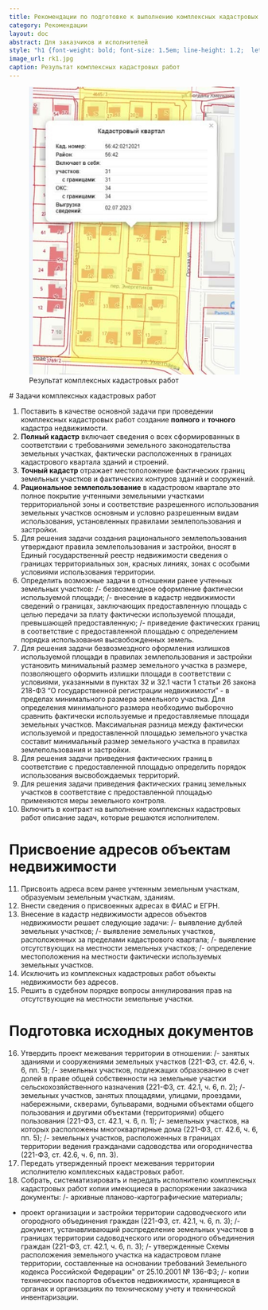 ```yaml
---
title: Рекомендации по подготовке к выполнению комплексных кадастровых работ
category: Рекомендации
layout: doc
abstract: Для заказчиков и исполнителей  
style: "h1 {font-weight: bold; font-size: 1.5em; line-height: 1.2;  letter-spacing: -.05rem;}"  
image_url: rk1.jpg
caption: Результат комплексных кадастровых работ
---
```

<figure><img class="narrow" alt="Фотография" src="/assets/img/rk1.jpg"/><figcaption>Результат комплексных кадастровых работ</figcaption></figure>
# Задачи комплексных кадастровых работ

1. Поставить в качестве основной задачи при проведении комплексных кадастровых работ создание **полного** и **точного** кадастра недвижимости.
2. **Полный кадастр** включает сведения о всех сформированных в соответствии с требованиями земельного законодательства земельных участках, фактически расположенных в границах кадастрового квартала зданий и строений.
3. **Точный кадастр** отражает местоположение фактических границ земельных участков и фактических контуров зданий и сооружений.
4. **Рациональное землепользование** в кадастровом квартале это полное покрытие учтенными земельными участками территориальной зоны и соответствие разрешенного использования земельных участков основным и условно разрешенным видам использования, установленных правилами землепользования и застройки.
5. Для решения задачи создания рационального землепользования утверждают правила землепользования и застройки, вносят в Единый государственный реестр недвижимости сведения о границах территориальных зон, красных линиях, зонах с особыми условиями использования территории. 
6. Определить возможные задачи в отношении ранее учтенных земельных участков:
/- безвозмездное оформление фактически используемой площади;
/- внесение в кадастр недвижимости сведений о границах, заключающих предоставленную площадь с целью передачи за плату фактически используемой площади, превышающей предоставленную;
/- приведение фактических границ в соответствие с предоставленной площадью с определением порядка использования высвобожденных земель.
7. Для решения задачи безвозмездного оформления излишков используемой площади в правилах землепользования и застройки установить минимальный размер земельного участка в размере, позволяющего оформить излишки площади в соответствии с условиями, указанными в пунктах 32 и 32.1 части 1 статьи 26 закона 218-ФЗ “О государственной регистрации недвижимости” - в пределах минимального размера земельного участка. Для определения минимального размера необходимо выборочно сравнить фактически используемые и предоставляемые площади земельных участков. Максимальная разница между фактически используемой и предоставленной площадью земельного участка составит минимальный размер земельного участка в правилах землепользования и застройки. 
8. Для решения задачи приведения фактических границ в соответствие с предоставленной площадью определить порядок использования высвобождаемых территорий.
9. Для решения задачи приведения фактических границ земельных участков в соответствие с предоставленной площадью применяются меры земельного контроля.
10. Включить в контракт на выполнение комплексных кадастровых работ описание задач, которые решаются исполнителем.
# Присвоение адресов объектам недвижимости
11. Присвоить адреса всем ранее учтенным земельным участкам, образуемым земельным участкам, зданиям. 
12. Внести сведения о присвоенных адресах в ФИАС и ЕГРН. 
13. Внесение в кадастр недвижимости адресов объектов недвижимости решает следующие задачи:
/- выявление дублей земельных участков; 
/- выявление земельных участков, расположенных за пределами кадастрового квартала;
/- выявление отсутствующих на местности земельных участков; 
/- определение местоположения на местности фактически используемых земельных участков. 
14. Исключить из комплексных кадастровых работ объекты недвижимости без адресов. 
15. Решить в судебном порядке вопросы аннулирования прав на отсутствующие на местности земельные участки. 
# Подготовка исходных документов
16. Утвердить проект межевания территории в отношении: 
/- занятых зданиями и сооружениями земельных участков (221-ФЗ, ст. 42.6, ч. 6, пп. 5); 
/- земельных участков, подлежащих образованию в счет долей в праве общей собственности на земельные участки сельскохозяйственного назначения (221-ФЗ, ст. 42.1, ч. 6, п. 2); 
/- земельных участков, занятых площадями, улицами, проездами, набережными, скверами, бульварами, водными объектами общего пользования и другими объектами (территориями) общего пользования (221-ФЗ, ст. 42.1, ч. 6, п. 1); 
/- земельных участков, на которых расположены многоквартирные дома (221-ФЗ, ст. 42.6, ч. 6, пп. 5);
/-  земельных участков, расположенных в границах территории ведения гражданами садоводства или огородничества (221-ФЗ, ст. 42.6, ч. 6, пп. 3).
17. Передать утвержденный проект межевания территории исполнителю комплексных кадастровых работ.
18. Собрать, систематизировать и передать исполнителю комплексных кадастровых работ копии имеющиеся в распоряжении заказчика документы: 
/- архивные планово-картографические материалы;
- проект организации и застройки территории садоводческого или огородного объединения граждан (221-ФЗ, ст. 42.1, ч. 6, п. 3);
/- документ, устанавливающий распределение земельных участков в границах  территории садоводческого или огородного объединения граждан (221-ФЗ, ст. 42.1, ч. 6, п. 3);
/- утвержденные Схемы расположения земельного участка на кадастровом плане территории, составленные на основании требований Земельного кодекса Российской Федерации" от 25.10.2001 № 136-ФЗ;
/- копии технических паспортов объектов недвижимости, хранящиеся в органах и организациях по техническому учету и технической инвентаризации.